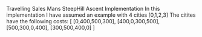 Travelling Sales Mans SteepHill Ascent Implementation
In this implementation I have assumed an example with 4 cities [0,1,2,3]
The citites have the following costs:
[
        [0,400,500,300],
        [400,0,300,500],
        [500,300,0,400],
        [300,500,400,0]
        ]

